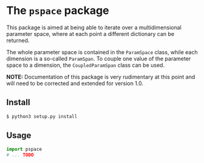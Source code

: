 # The `pspace` package

This package is aimed at being able to iterate over a multidimensional parameter space, where at each point a different dictionary can be returned.

The whole parameter space is contained in the `ParamSpace` class, while each dimension is a so-called `ParamSpan`. To couple one value of the parameter space to a dimension, the `CoupledParamSpan` class can be used.

**NOTE:** Documentation of this package is very rudimentary at this point and will need to be corrected and extended for version 1.0.

## Install

```bash
$ python3 setup.py install
```

## Usage

```python
import pspace
# ... TODO
```
